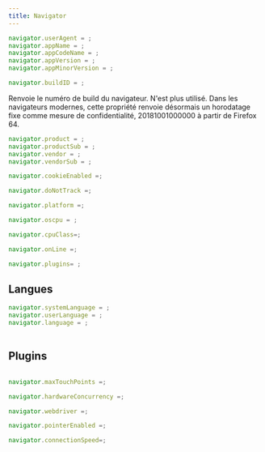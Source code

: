 ```yaml
---
title: Navigator
---
```


```javascript
navigator.userAgent = ;
navigator.appName = ;
navigator.appCodeName = ;
navigator.appVersion = ;
navigator.appMinorVersion = ;
```

```javascript
navigator.buildID = ;
```

Renvoie le numéro de build du navigateur. N'est plus utilisé. Dans les navigateurs modernes, cette propriété renvoie désormais un horodatage fixe comme mesure de confidentialité, 20181001000000 à partir de Firefox 64.

```javascript
navigator.product = ;
navigator.productSub = ;
navigator.vendor = ;
navigator.vendorSub = ;
```


```javascript
navigator.cookieEnabled =;
```

```javascript
navigator.doNotTrack =;
```

```javascript
navigator.platform =;
```

```javascript
navigator.oscpu = ;
```

```javascript
navigator.cpuClass=;
```

```javascript
navigator.onLine =;
```

```javascript
navigator.plugins= ;
```


## Langues

```javascript
navigator.systemLanguage = ;
navigator.userLanguage = ;
navigator.language = ;
```

<table>
<script language='javascript'>
let a = "";
	for (i=0; i < navigator.languages.length; i++)
		 a += '<tr><td>' + navigator.languages[i] + '</td></tr>';

</script>
</table>

## Plugins

```javascript
```


```javascript
navigator.maxTouchPoints =;
```


```javascript
navigator.hardwareConcurrency =;
```


```javascript
navigator.webdriver =;
```


```javascript
navigator.pointerEnabled =;
```

```javascript
navigator.connectionSpeed=;
```


<script type="application/javascript">
(function() {

  window.addEventListener("load",
    function (event) {
			let i = 0;
  		let operators = document.querySelectorAll("code .o");

      operators[i++].nextSibling.textContent  = ` "${navigator.userAgent}"`;
			operators[i++].nextSibling.textContent  = ` "${navigator.appName}"`;
			operators[i++].nextSibling.textContent  = ` "${navigator.appCodeName}"`;
			operators[i++].nextSibling.textContent  = ` "${navigator.appVersion}"`;
			operators[i++].nextSibling.textContent  = ` "${navigator.appMinorVersion}"`;
			operators[i++].nextSibling.textContent  = ` "${navigator.buildID}"`;
			operators[i++].nextSibling.textContent  = ` "${navigator.product}"`;
			operators[i++].nextSibling.textContent  = ` "${navigator.productSub}"`;
			operators[i++].nextSibling.textContent  = ` "${navigator.vendor}"`;
			operators[i++].nextSibling.textContent  = ` "${navigator.vendorSub}"`;

			operators[i++].nextSibling.textContent  = ` "${navigator.cookieEnabled}"`;
			operators[i++].nextSibling.textContent  = ` "${navigator.doNotTrack}"`;
			operators[i++].nextSibling.textContent  = ` "${navigator.platform}"`;
			operators[i++].nextSibling.textContent  = ` "${navigator.oscpu}"`;
			operators[i++].nextSibling.textContent  = ` "${navigator.cpuClass}"`;

			operators[i++].nextSibling.textContent  = ` "${navigator.onLine}"`;

			let t = "";
			for (j=0; j<navigator.plugins.length; j++)
		 		t += navigator.plugins[j].name + ' (' + navigator.plugins[j].version + ') ' + navigator.plugins[j].filename + ' '+navigator.plugins[j].description + ' ';

			operators[i++].nextSibling.textContent  = t;

			operators[i++].nextSibling.textContent  = ` "${navigator.systemLanguage}"`;
			operators[i++].nextSibling.textContent  = ` "${navigator.userLanguage}"`;
			operators[i++].nextSibling.textContent  = ` "${navigator.language}"`;

			operators[i++].nextSibling.textContent  = ` ${navigator.maxTouchPoints}`;
			operators[i++].nextSibling.textContent  = ` ${navigator.hardwareConcurrency}`;
			operators[i++].nextSibling.textContent  = ` ${navigator.webdriver}`;
			operators[i++].nextSibling.textContent  = ` "${navigator.pointerEnabled}"`;
			operators[i++].nextSibling.textContent  = ` "${navigator.pointerEnabled}"`;
    }, true);
})();
</script>
